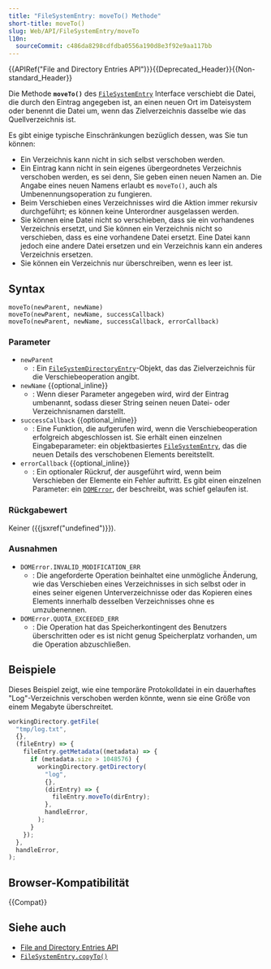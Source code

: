 ```yaml
---
title: "FileSystemEntry: moveTo() Methode"
short-title: moveTo()
slug: Web/API/FileSystemEntry/moveTo
l10n:
  sourceCommit: c486da8298cdfdba0556a190d8e3f92e9aa117bb
---
```


{{APIRef("File and Directory Entries API")}}{{Deprecated_Header}}{{Non-standard_Header}}

Die Methode **`moveTo()`** des [`FileSystemEntry`](/de/docs/Web/API/FileSystemEntry) Interface verschiebt die Datei, die durch den Eintrag angegeben ist, an einen neuen Ort im Dateisystem oder benennt die Datei um, wenn das Zielverzeichnis dasselbe wie das Quellverzeichnis ist.

Es gibt einige typische Einschränkungen bezüglich dessen, was Sie tun können:

- Ein Verzeichnis kann nicht in sich selbst verschoben werden.
- Ein Eintrag kann nicht in sein eigenes übergeordnetes Verzeichnis verschoben werden, es sei denn, Sie geben einen neuen Namen an. Die Angabe eines neuen Namens erlaubt es `moveTo()`, auch als Umbenennungsoperation zu fungieren.
- Beim Verschieben eines Verzeichnisses wird die Aktion immer rekursiv durchgeführt; es können keine Unterordner ausgelassen werden.
- Sie können eine Datei nicht so verschieben, dass sie ein vorhandenes Verzeichnis ersetzt, und Sie können ein Verzeichnis nicht so verschieben, dass es eine vorhandene Datei ersetzt. Eine Datei kann jedoch eine andere Datei ersetzen und ein Verzeichnis kann ein anderes Verzeichnis ersetzen.
- Sie können ein Verzeichnis nur überschreiben, wenn es leer ist.

## Syntax

```js-nolint
moveTo(newParent, newName)
moveTo(newParent, newName, successCallback)
moveTo(newParent, newName, successCallback, errorCallback)
```

### Parameter

- `newParent`
  - : Ein [`FileSystemDirectoryEntry`](/de/docs/Web/API/FileSystemDirectoryEntry)-Objekt, das das Zielverzeichnis für die Verschiebeoperation angibt.
- `newName` {{optional_inline}}
  - : Wenn dieser Parameter angegeben wird, wird der Eintrag umbenannt, sodass dieser String seinen neuen Datei- oder Verzeichnisnamen darstellt.
- `successCallback` {{optional_inline}}
  - : Eine Funktion, die aufgerufen wird, wenn die Verschiebeoperation erfolgreich abgeschlossen ist. Sie erhält einen einzelnen Eingabeparameter: ein objektbasiertes [`FileSystemEntry`](/de/docs/Web/API/FileSystemEntry), das die neuen Details des verschobenen Elements bereitstellt.
- `errorCallback` {{optional_inline}}
  - : Ein optionaler Rückruf, der ausgeführt wird, wenn beim Verschieben der Elemente ein Fehler auftritt. Es gibt einen einzelnen Parameter: ein [`DOMError`](/de/docs/Web/API/DOMError), der beschreibt, was schief gelaufen ist.

### Rückgabewert

Keiner ({{jsxref("undefined")}}).

### Ausnahmen

- `DOMError.INVALID_MODIFICATION_ERR`
  - : Die angeforderte Operation beinhaltet eine unmögliche Änderung, wie das Verschieben eines Verzeichnisses in sich selbst oder in eines seiner eigenen Unterverzeichnisse oder das Kopieren eines Elements innerhalb desselben Verzeichnisses ohne es umzubenennen.
- `DOMError.QUOTA_EXCEEDED_ERR`
  - : Die Operation hat das Speicherkontingent des Benutzers überschritten oder es ist nicht genug Speicherplatz vorhanden, um die Operation abzuschließen.

## Beispiele

Dieses Beispiel zeigt, wie eine temporäre Protokolldatei in ein dauerhaftes "Log"-Verzeichnis verschoben werden könnte, wenn sie eine Größe von einem Megabyte überschreitet.

```js
workingDirectory.getFile(
  "tmp/log.txt",
  {},
  (fileEntry) => {
    fileEntry.getMetadata((metadata) => {
      if (metadata.size > 1048576) {
        workingDirectory.getDirectory(
          "log",
          {},
          (dirEntry) => {
            fileEntry.moveTo(dirEntry);
          },
          handleError,
        );
      }
    });
  },
  handleError,
);
```

## Browser-Kompatibilität

{{Compat}}

## Siehe auch

- [File and Directory Entries API](/de/docs/Web/API/File_and_Directory_Entries_API)
- [`FileSystemEntry.copyTo()`](/de/docs/Web/API/FileSystemEntry/copyTo)
